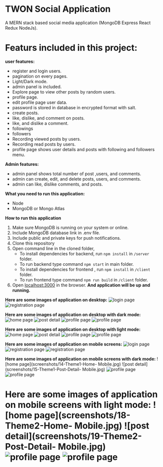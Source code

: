 # TWON Social Application
A MERN stack based social media application (MongoDB Express React Redux NodeJs).

# Featurs included in this project:

**user features:**
 - register and login users. 
 - pagination on every pages.
 - Light/Dark mode.
 - admin panel is included.
 - Explore page to view other posts by random users.
 - profile page.
 - edit profile page user data.
 - password is stored in database in encrypted format with salt.
 - create posts.
 - like, dislike, and comment on posts.
 - like, and dislike a comment.
 - followings
 - followers
 - Recording viewed posts by users.
 - Recording read posts by users.
 - profile page shows user details and posts with following and followers menu.
   
**Admin features:**
 - admin panel shows total number of post ,users, and comments.
 - admin can create, edit, and delete posts, users, and comments.
 - admin can like, dislike comments, and posts. 

**What you need to run this application:**
 - Node 
 - MongoDB or Mongo Atlas

**How to run this application**
1. Make sure MongoDB is running on your system or online.
2. Include MongoDB database link in .env file.
3. Include public and private keys for push notifications.
4. Clone this repository
5. Open command line in the cloned folder,
    - To install dependencies for backend, run  `npm install` in `/server` folder.
    - To run backend type command `npm start` in main folder.
    - To install dependencies for frontend , run  `npm install` in `/client` folder.
    - To run frontend type command `npm run build` in `/client` folder.
6.  Open  [localhost:3000](http://localhost:3000/)  in the browser.
 **And application will be up and running.**



**Here are some images of application on desktop:**
![login page](screenshots/2-Theme1And2-Login-Web.png)
![registration page](screenshots/1-Theme1And2-Signup-Web)




**Here are some images of application on desktop with dark mode:**
![home page](screenshots/3-Theme1-Home-Web.png)
![post detail](screenshots/4-Theme1-Post-detail-Web.png)
![profile page](screenshots/5-Theme1-Profile-Scroll1-Web.png)
![profile page](screenshots/6-Theme1-Profile-Scroll2-Web.png)



**Here are some images of application on desktop with light mode:**
![home page](screenshots/7-Theme2-Home-Web.png)
![post detail](screenshots/8-Theme2-Post-detail-Web.png)
![profile page](screenshots/9-Theme2-Profile-Scroll1-Web.png)
![profile page](screenshots/10-Theme2-Profile-Scroll2-Web.png)



**Here are some images of application on mobile screens:**
![login page](screenshots/13-Theme2And1-Login-Mobile.jpg)
![registration page](screenshots/11-Theme2And1-Signup-Scroll1-Mobile.jpg)
![registration page](screenshots/12-Theme2And1-Signup-Scroll2-Mobile.jpg)



**Here are some images of application on mobile screens with dark mode:**
![home page](screenshots/14-Theme1-Home- Mobile.jpg)
![post detail](screenshots/15-Theme1-Post-Detail- Mobile.jpg)
![profile page](screenshots/16-Theme1-Profile-Scroll1-Mobile.jpg)
![profile page](screenshots/17-Theme1-Profile-Scroll2-Mobile.jpg)



**Here are some images of application on mobile screens with light mode:**
![home page](screenshots/18-Theme2-Home- Mobile.jpg)
![post detail](screenshots/19-Theme2-Post-Detail- Mobile.jpg)
![profile page](screenshots/20-Theme2-Profile-Scroll1-Mobile.jpg)
![profile page](screenshots/21-Theme2-Profile-Scroll2-Mobile.jpg)
=======
